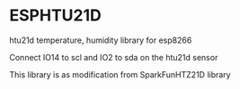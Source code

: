 # ESPHTU21D
htu21d temperature, humidity library for esp8266

Connect IO14 to scl and IO2 to sda on the htu21d sensor

This library is as modification from SparkFunHTZ21D library
